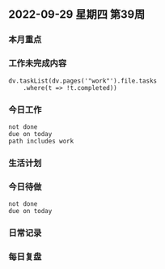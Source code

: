 
##  2022-09-29 星期四 第39周 

### 本月重点

### 工作未完成内容
```dataviewjs
dv.taskList(dv.pages('"work"').file.tasks
    .where(t => !t.completed))
```


### 今日工作
```tasks
not done
due on today
path includes work
```



### 生活计划


### 今日待做
```tasks 
not done
due on today
```

### 日常记录




### 每日复盘




